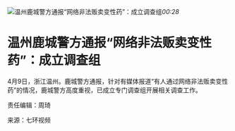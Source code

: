 ![温州鹿城警方通报“网络非法贩卖变性药”：成立调查组](https://imagecloud.thepaper.cn/thepaper/image/125/308/375.jpg)_00:28_

# 温州鹿城警方通报“网络非法贩卖变性药”：成立调查组

4月9日，浙江温州。鹿城警方通报，针对有媒体报道“有人通过网络非法贩卖变性药”的情况，鹿城警方高度重视，已成立专门调查组开展相关调查工作。

责任编辑：周琦

来源：七环视频